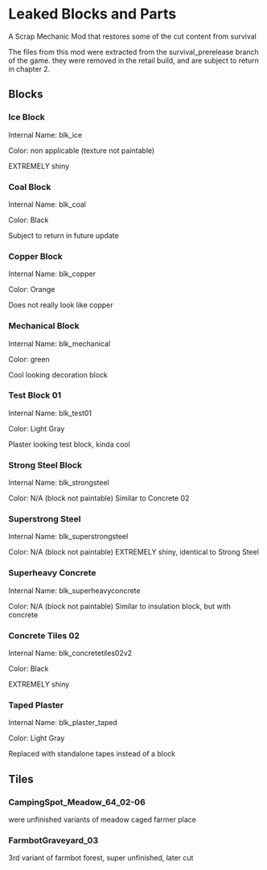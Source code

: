 <h1>Leaked Blocks and Parts</h1>
<p> A Scrap Mechanic Mod that restores some of the cut content from survival</p>

<p>The files from this mod were extracted from the survival_prerelease branch of the game. 
they were removed in the retail build, and are subject to return in chapter 2.</p>

<h2>Blocks</h2>
<h3> Ice Block </h3>
<p>Internal Name: blk_ice</p>
<p>Color: non applicable (texture not paintable)</p>
EXTREMELY shiny

<h3> Coal Block </h3>
<p>Internal Name: blk_coal</p>
<p>Color: Black</p>
Subject to return in future update

<h3> Copper Block</h3>
<p>Internal Name: blk_copper</p>
<p>Color: Orange</p>
Does not really look like copper

<h3> Mechanical Block</h3>
<p>Internal Name: blk_mechanical</p>
<p>Color: green</p>
Cool looking decoration block

<h3> Test Block 01</h3>
<p>Internal Name: blk_test01</p>
<p>Color: Light Gray</p>
Plaster looking test block, kinda cool

<h3> Strong Steel Block</h3>
<p>Internal Name: blk_strongsteel</p>
<p>Color: N/A (block not paintable)
Similar to Concrete 02

<h3> Superstrong Steel</h3>
<p>Internal Name: blk_superstrongsteel</p>
<p>Color: N/A (block not paintable)
EXTREMELY shiny, identical to Strong Steel

<h3> Superheavy Concrete</h3>
<p>Internal Name: blk_superheavyconcrete</p>
<p>Color: N/A (block not paintable)
Similar to insulation block, but with concrete

<h3> Concrete Tiles 02</h3>
<p>Internal Name: blk_concretetiles02v2</p>
<p>Color: Black</p>
EXTREMELY shiny

<h3> Taped Plaster</h3>
<p>Internal Name: blk_plaster_taped</p>
<p>Color: Light Gray</p>
Replaced with standalone tapes instead of a block

<h2>Tiles</h2>
<h3>CampingSpot_Meadow_64_02-06</h3>
<p>were unfinished variants of meadow caged farmer place</p>

<h3>FarmbotGraveyard_03</h3>
<p>3rd variant of farmbot forest, super unfinished, later cut</p>

